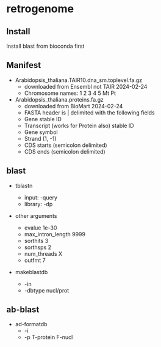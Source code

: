 retrogenome
===========

## Install

Install blast from bioconda first


## Manifest

+ Arabidopsis_thaliana.TAIR10.dna_sm.toplevel.fa.gz
	+ downloaded from Ensembl not TAIR 2024-02-24
	+ Chromosome names: 1 2 3 4 5 Mt Pt
+ Arabidopsis_thaliana.proteins.fa.gz
	+ downloaded from BioMart 2024-02-24
	+ FASTA header is | delimited with the following fields
	+ Gene stable ID
	+ Transcript (works for Protein also) stable ID
	+ Gene symbol
	+ Strand (1, -1)
	+ CDS starts (semicolon delimited)
	+ CDS ends (semicolon delimited)
	

## blast

+ tblastn
	+ input: -query 
	+ library: -dp

+ other arguments 
  + evalue 1e-30
  + max_intron_length 9999
  + sorthits 3
  + sorthsps 2
  + num_threads X
  + outfmt 7
  
  
+ makeblastdb 
	+ -in
	+ -dbtype nucl/prot 
  
## ab-blast
+ ad-formatdb 
	+ -i
	+ -p T-protein F-nucl